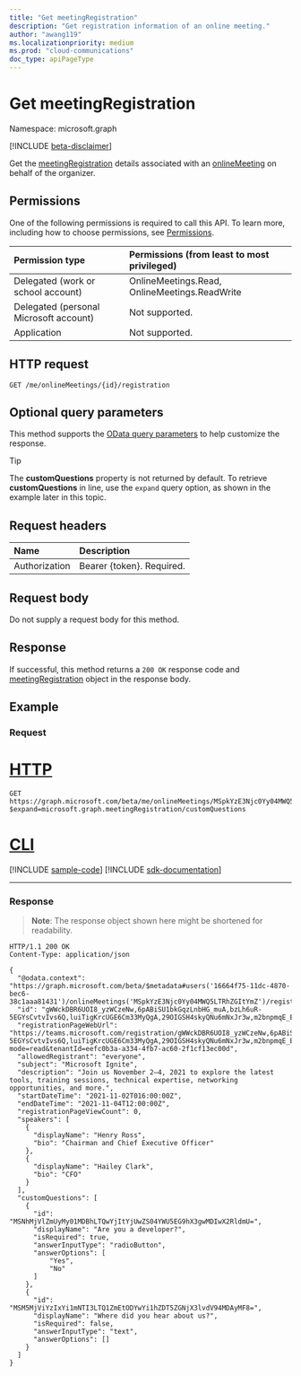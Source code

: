```yaml
---
title: "Get meetingRegistration"
description: "Get registration information of an online meeting."
author: "awang119"
ms.localizationpriority: medium
ms.prod: "cloud-communications"
doc_type: apiPageType
---
```


# Get meetingRegistration

Namespace: microsoft.graph

[!INCLUDE [beta-disclaimer](../../includes/beta-disclaimer.md)]

Get the [meetingRegistration](../resources/meetingregistration.md) details associated with an [onlineMeeting](../resources/onlinemeeting.md) on behalf of the organizer.

## Permissions

One of the following permissions is required to call this API. To learn more, including how to choose permissions, see [Permissions](/graph/permissions-reference).

| Permission type | Permissions (from least to most privileged) |
|:----------------|:--------------------------------------------|
| Delegated (work or school account) | OnlineMeetings.Read, OnlineMeetings.ReadWrite |
| Delegated (personal Microsoft account) | Not supported. |
| Application | Not supported. |

## HTTP request
<!-- { "blockType": "ignored" } -->
```http
GET /me/onlineMeetings/{id}/registration
```

## Optional query parameters

This method supports the [OData query parameters](/graph/query-parameters) to help customize the response.

> [!TIP]
> The **customQuestions** property is not returned by default. To retrieve **customQuestions** in line, use the `expand` query option, as shown in the example later in this topic.

## Request headers

| Name            | Description               |
| :-------------- | :------------------------ |
| Authorization   | Bearer {token}. Required. |

## Request body

Do not supply a request body for this method.

## Response

If successful, this method returns a `200 OK` response code and [meetingRegistration](../resources/meetingregistration.md) object in the response body.

## Example

### Request


# [HTTP](#tab/http)
<!-- {
  "blockType": "request",
  "name": "get-registration",
  "sampleKeys": ["MSpkYzE3Njc0Yy04MWQ5LTRhZGItYmZ"]
}-->

```msgraph-interactive
GET https://graph.microsoft.com/beta/me/onlineMeetings/MSpkYzE3Njc0Yy04MWQ5LTRhZGItYmZ/registration?$expand=microsoft.graph.meetingRegistration/customQuestions
```

# [CLI](#tab/cli)
[!INCLUDE [sample-code](../includes/snippets/cli/get-registration-cli-snippets.md)]
[!INCLUDE [sdk-documentation](../includes/snippets/snippets-sdk-documentation-link.md)]

---

### Response

> **Note**: The response object shown here might be shortened for readability.

<!-- {
  "blockType": "response",
  "name": "get-registration",
  "truncated": true,
  "@odata.type": "microsoft.graph.meetingRegistration"
}-->

```http
HTTP/1.1 200 OK
Content-Type: application/json

{
  "@odata.context": "https://graph.microsoft.com/beta/$metadata#users('16664f75-11dc-4870-bec6-38c1aaa81431')/onlineMeetings('MSpkYzE3Njc0Yy04MWQ5LTRhZGItYmZ')/registration(microsoft.graph.meetingRegistration/customQuestions())/$entity",
  "id": "gWWckDBR6UOI8_yzWCzeNw,6pABiSU1bkGqzLnbHG_muA,bzLh6uR-5EGYsCvtvIvs6Q,luiTigKrcUGE6Cm33MyQgA,29OIGSH4skyQNu6mNxJr3w,m2bnpmqE_EqwV1Q8dr280E",
  "registrationPageWebUrl": "https://teams.microsoft.com/registration/gWWckDBR6UOI8_yzWCzeNw,6pABiSU1bkGqzLnbHG_muA,bzLh6uR-5EGYsCvtvIvs6Q,luiTigKrcUGE6Cm33MyQgA,29OIGSH4skyQNu6mNxJr3w,m2bnpmqE_EqwV1Q8dr280E?mode=read&tenantId=eefc0b3a-a334-4fb7-ac60-2f1cf13ec00d",
  "allowedRegistrant": "everyone",
  "subject": "Microsoft Ignite",
  "description": "Join us November 2–4, 2021 to explore the latest tools, training sessions, technical expertise, networking opportunities, and more.",
  "startDateTime": "2021-11-02T016:00:00Z",
  "endDateTime": "2021-11-04T12:00:00Z",
  "registrationPageViewCount": 0,
  "speakers": [
    {
      "displayName": "Henry Ross",
      "bio": "Chairman and Chief Executive Officer"
    },
    {
      "displayName": "Hailey Clark",
      "bio": "CFO"
    }
  ],
  "customQuestions": [
    {
      "id": "MSNhMjVlZmUyMy01MDBhLTQwYjItYjUwZS04YWU5EG9hX3gwMDIwX2RldmU=",
      "displayName": "Are you a developer?",
      "isRequired": true,
      "answerInputType": "radioButton",
      "answerOptions": [
          "Yes",
          "No"
      ]
    },
    {
      "id": "MSM5MjViYzIxYi1mNTI3LTQ1ZmEtODYwYi1hZDT5ZGNjX3lvdV94MDAyMF8=",
      "displayName": "Where did you hear about us?",
      "isRequired": false,
      "answerInputType": "text",
      "answerOptions": []
    }
  ]
}
```
